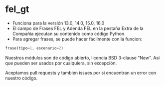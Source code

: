 # fel_gt

- Funciona para la versión 13.0, 14.0, 15.0, 16.0
- El campo de Frases FEL y Adenda FEL en la pestaña Extra de la Compañía ejecutan su contenido como código Python.
- Para agregar frases, se puede hacer fácilmente con la funcion:

```python
frase(tipo=1, escenario=2)
```

Nuestros módulos son de código abierto, licencia BSD 3-clause "New". Así que pueden ser usados por cualquiera, sin excepción.

Aceptamos pull requests y también issues por si encuentran un error con nuestro código.
